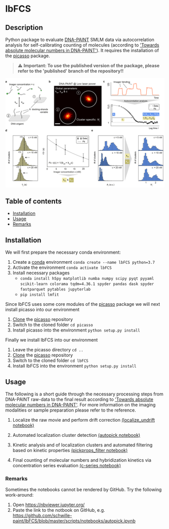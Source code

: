 # lbFCS

## Description
Python package to evaluate [DNA-PAINT][paint] SMLM data via autocorrelation analysis for self-calibrating counting of molecules 
(according to ['Towards absolute molecular numbers in DNA-PAINT'][paper]). It requires the installation of the [picasso](https://github.com/jungmannlab/picasso) package.

> :warning: **Important: To use the published version of the package, please refer to the 'published' branch of the repository!!**

<img src="/docs/figures/principle.png" alt="principle" width="700">

## Table of contents
* [Installation](#installation)
* [Usage](#usage)
* [Remarks](#remarks)

## Installation

We will first prepare the necessary conda environment:
1. Create a [conda][conda] environment ``conda create --name lbFCS python=3.7``
2. Activate the environment ``conda activate lbFCS``
3. Install necessary packages 
    * ``conda install h5py matplotlib numba numpy scipy pyqt pyyaml scikit-learn colorama tqdm=4.36.1 spyder pandas dask spyder fastparquet pytables jupyterlab``
    * ``pip install lmfit``


Since lbFCS uses some core modules of the [picasso](https://github.com/jungmannlab/picasso) package we will next install picasso into our environment
1. [Clone](https://help.github.com/en/articles/cloning-a-repository) the [picasso](https://github.com/jungmannlab/picasso) repository
2. Switch to the cloned folder ``cd picasso``
3. Install picasso into the environment ``python setup.py install``

Finally we install lbFCS into our environment

1. Leave the picasso directory ``cd ..``
2. [Clone](https://help.github.com/en/articles/cloning-a-repository) the [picasso](https://github.com/schwille-paint/lbFCS) repository
3. Switch to the cloned folder ``cd lbFCS``
4. Install lbFCS into the environment ``python setup.py install``



## Usage
The following is a short guide through the necessary processing steps from DNA-PAINT raw-data to the final result according to ['Towards absolute molecular numbers in DNA-PAINT'][paper]. For more information on the imaging modalities or sample preparation please refer to the reference. 


1. Localize the raw movie and perform drift correction [(localize_undrift notebook)](/scripts/notebooks/01_localize_undrift.ipynb)

2. Automated localization cluster detection [(autopick notebook)](/scripts/notebooks/02_autopick.ipynb)

3. Kinetic analysis and of localization clusters and automated filtering based on kinetic properties [(pickprops_filter notebook)](/scripts/notebooks/03_pickprops_filter.ipynb)

4. Final counting of molecular numbers and hybridization kinetics via concentration series evaluation [(c-series notebook)](/scripts/notebooks/04_c-series.ipynb)


### Remarks
Sometimes the notebooks cannot be rendered by GitHub. Try the following work-around:
1. Open https://nbviewer.jupyter.org/
2. Paste the link to the notbook on GitHub, e.g. https://github.com/schwille-paint/lbFCS/blob/master/scripts/notebooks/autopick.ipynb 

[paint]:https://www.nature.com/articles/nprot.2017.024
[paper]: https://pubs.acs.org/doi/abs/10.1021/acs.nanolett.9b03546
[conda]:https://docs.conda.io/projects/conda/en/latest/user-guide/getting-started.html
